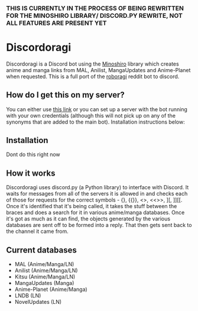 ### THIS IS CURRENTLY IN THE PROCESS OF BEING REWRITTEN FOR THE MINOSHIRO LIBRARY/ DISCORD.PY REWRITE, NOT ALL FEATURES ARE PRESENT YET

# Discordoragi
Discordoragi is a Discord bot using the [Minoshiro](https://github.com/Mino-shiro/Minoshiro) library which creates anime and manga links from MAL, Anilist, MangaUpdates and Anime-Planet when requested. This is a full port of the [roboragi](https://github.com/Nihilate/Roboragi) reddit bot to discord.

## How do I get this on my server?
You can either use [this link](https://discordapp.com/oauth2/authorize?client_id=334909839572598785&scope=bot&permissions=19456) or you can set up a server with the bot running with your own credentials (although this will not pick up on any of the synonyms that are added to the main bot). Installation instructions below:

## Installation

Dont do this right now

## How it works

Discordoragi uses discord.py (a Python library) to interface with Discord. It waits for messages from all of the servers it is allowed in and checks each of those for requests for the correct symbols - {}, {{}}, <>, <<>>, \]\[, \]\]\[\[. Once it's identified that it's being called, it takes the stuff between the braces and does a search for it in various anime/manga databases. Once it's got as much as it can find, the objects generated by the various databases are sent off to be formed into a reply. That then gets sent back to the channel it came from.

## Current databases
- MAL (Anime/Manga/LN)
- Anilist (Anime/Manga/LN)
- Kitsu (Anime/Manga/LN)
- MangaUpdates (Manga)
- Anime-Planet (Anime/Manga)
- LNDB (LN)
- NovelUpdates (LN)
